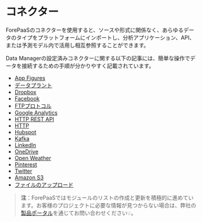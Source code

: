 # コネクター

ForePaaSのコネクターを使用すると、ソースや形式に関係なく、あらゆるデータのタイプをプラットフォームにインポートし、分析アプリケーション、API、または予測モデル内で活用し相互参照することができます。 

Data Managerの設定済みコネクターに関する以下の記事には、簡単な操作でデータを接続するための手順が分かりやすく記載されています。 

- [App Figures](/jp/product/data-manager/collect/connectors/appfigures/index.md)
- [データプラント](/jp/product/data-manager/collect/connectors/dataplant/index.md)
- [Dropbox](/jp/product/data-manager/collect/connectors/dropbox/index.md)
- [Facebook](/jp/product/data-manager/collect/connectors/facebook/index.md)
- [FTPプロトコル](/jp/product/data-manager/collect/connectors/ftp/index.md)
- [Google Analytics](/jp/product/data-manager/collect/connectors/google_analytics/index.md)
- [HTTP REST API](/jp/product/data-manager/collect/connectors/http/index.md)
- [HTTP](/jp/product/data-manager/collect/connectors/http/index.md)
- [Hubspot](/jp/product/data-manager/collect/connectors/hubspot/index.md)
- [Kafka](/jp/product/data-manager/collect/connectors/kafka/index.md)
- [LinkedIn](/jp/product/data-manager/collect/connectors/linkedin/index.md)
- [OneDrive](/jp/product/data-manager/collect/connectors/onedrive/index.md)
- [Open Weather](/jp/product/data-manager/collect/connectors/open_weather/index.md)
- [Pinterest](/jp/product/data-manager/collect/connectors/pinterest/index.md)
- [Twitter](/jp/product/data-manager/collect/connectors/twitter/index.md)
- [Amazon S3](/jp/product/data-manager/collect/connectors/s3/index.md)
- [ファイルのアップロード](/jp/product/data-manager/collect/connectors/upload-files/index.md)

> **注**：ForePaaSではモジュールのリストの作成と更新を積極的に進めています。お客様のプロジェクトに必要な情報が見つからない場合は、弊社の[製品ポータル](https://hq.forepaas.io/#/features)を通じてお問い合わせください💡。